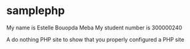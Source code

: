 samplephp
=========
My name is Estelle Bouopda Meba 
My student number is 300000240

A do nothing PHP site to show that you properly configured a PHP site
